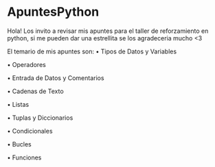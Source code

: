 # ApuntesPython
Hola! Los invito a revisar mis apuntes para el taller de reforzamiento en python, si me pueden dar una estrellita se los agradeceria mucho &lt;3

El temario de mis apuntes son:
•	Tipos de Datos y Variables

•	Operadores

•	Entrada de Datos y Comentarios

•	Cadenas de Texto

•	Listas

•	Tuplas y Diccionarios

•	Condicionales

•	Bucles

•	Funciones


